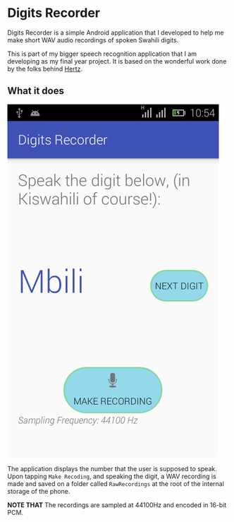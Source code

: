 # Digits Recorder

Digits Recorder is a simple Android application that I developed to help me make short WAV audio recordings of spoken Swahili digits.

This is part of my bigger speech recognition application that I am developing as my final year project. It is based on the wonderful work done by the folks behind [Hertz](http://www.cl.cam.ac.uk/research/dtg/android/hertz/).

## What it does

![alt tag](screenshots/screenshot.png)

The application displays the number that the user is supposed to speak. Upon tapping ```Make Recoding```, and speaking the digit, a WAV recording is made and saved on a folder called ```RawRecordings``` at the root of the internal storage of the phone.

**NOTE THAT**
The recordings are sampled at 44100Hz and encoded in 16-bit PCM.